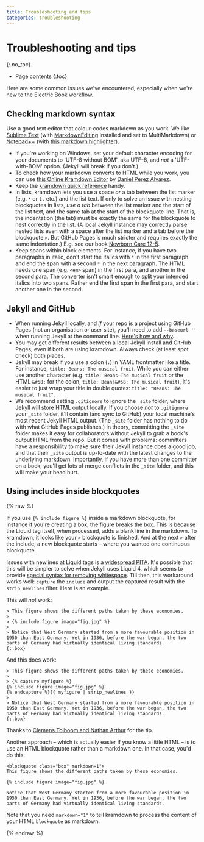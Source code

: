 ```yaml
---
title: Troubleshooting and tips
categories: troubleshooting
---
```


# Troubleshooting and tips
{:.no_toc}

* Page contents
{:toc}

Here are some common issues we've encountered, especially when we're new to the Electric Book workflow.

## Checking markdown syntax

Use a good text editor that colour-codes markdown as you work. We like [Sublime Text](http://www.sublimetext.com/) (with [MarkdownEditing](https://github.com/SublimeText-Markdown/MarkdownEditing) installed and set to MultiMarkdown) or [Notepad++](https://notepad-plus-plus.org/) (with [this markdown highlighter](https://github.com/Edditoria/markdown_npp_zenburn)).

*   If you're working on Windows, set your default character encoding for your documents to 'UTF-8 without BOM', aka UTF-8, and *not* a 'UTF-with-BOM' option. (Jekyll will break if you don't.)
*   To check how your markdown converts to HTML while you work, you can use [this Online Kramdown Editor](http://kramdown.herokuapp.com/) by [Daniel Perez Alvarez](https://github.com/unindented/online-kramdown-sinatra).
*   Keep the [kramdown quick reference](http://kramdown.gettalong.org/quickref.html) handy.
*   In lists, kramdown lets you use a space *or* a tab between the list marker (e.g. `*` or `1.` etc.) and the list text. If only to solve an issue with nesting blockquotes in lists, *use a tab* between the list marker and the start of the list text, and the same tab at the start of the blockquote line. That is, the indentation (the tab) must be exactly the same for the blockquote to nest correctly in the list. (A local Jekyll instance may correctly parse nested lists even with a space after the list marker and a tab before the blockquote `>`. But GitHub Pages is much stricter and requires exactly the same indentation.) E.g. see our book [Newborn Care 12-5](http://bettercarehealth.github.io/bettercare/newborn-care/12.html#how-can-you-prevent-infection-in-newborn-infants).
*   Keep spans within block elements. For instance, if you have two paragraphs in italic, don't start the italics with `*` in the first paragraph and end the span with a second `*` in the next paragraph. The HTML needs one span (e.g. `<em>` span) in the first para, and another in the second para. The converter isn't smart enough to split your intended italics into two spans. Rather end the first span in the first para, and start another one in the second.

## Jekyll and GitHub

*	When running Jekyll locally, and *if* your repo is a project using GitHub Pages (not an organisation or user site), you'll need to add `--baseurl ''` when running Jekyll at the command line. [Here's how and why](http://jekyllrb.com/docs/github-pages/#project-page-url-structure).
*	You may get different results between a local Jekyll install and GitHub Pages, even if both are using kramdown. Always check (at least spot check) both places.
*	Jekyll may break if you use a colon (`:`) in YAML frontmatter like a title. For instance, `title: Beans: The musical fruit`. While you can either use another character (e.g. `title: Beans—The musical fruit` or the HTML `&#58;` for the colon, `title: Beans&#58; The musical fruit`), it's easier to just wrap your title in double quotes: `title: "Beans: The musical fruit"`.
*	We recommend setting `.gitignore` to ignore the `_site` folder, where Jekyll will store HTML output locally. If you choose *not* to `.gitignore` your `_site` folder, it'll contain (and sync to GitHub) your local machine's most recent Jekyll HTML output. (The `_site` folder has nothing to do with what GitHub Pages publishes.) In theory, committing the `_site` folder makes it easy for collaborators without Jekyll to grab a book's output HTML from the repo. But it comes with problems: committers have a responsibility to make sure their Jekyll instance does a good job, and that their `_site` output is up-to-date with the latest changes to the underlying markdown. Importantly, if you have more than one committer on a book, you'll get lots of merge conflicts in the `_site` folder, and this will make your head hurt.

## Using includes inside blockquotes

{% raw %}

If you use `{% include figure %}` inside a markdown blockquote, for instance if you're creating a box, the figure breaks the box. This is because the Liquid tag itself, when processed, adds a blank line in the markdown. To kramdown, it looks like your `>` blockquote is finished. And at the next `>` after the include, a new blockquote starts – where you wanted one continuous blockquote.

Issues with newlines at Liquid tags is a [widespread PITA](https://github.com/Shopify/liquid/issues/216). It's possible that this will be simpler to solve when Jekyll uses Liquid 4, which seems to provide [special syntax for removing whitespace](https://help.shopify.com/themes/liquid/basics/whitespace). Till then, this workaround works well: `capture` the `include` and output the captured result with the `strip_newlines` filter. Here is an example.

This will *not* work:

```
> This figure shows the different paths taken by these economies. 
> 
> {% include figure image="fig.jpg" %}
> 
> Notice that West Germany started from a more favourable position in 1950 than East Germany. Yet in 1936, before the war began, the two parts of Germany had virtually identical living standards. 
{:.box}
```

And this does work:

```
> This figure shows the different paths taken by these economies. 
> 
> {% capture myfigure %}
{% include figure image="fig.jpg" %}
{% endcapture %}{{ myfigure | strip_newlines }}
> 
> Notice that West Germany started from a more favourable position in 1950 than East Germany. Yet in 1936, before the war began, the two parts of Germany had virtually identical living standards. 
{:.box}
```

Thanks to [Clemens Tolboom and Nathan Arthur](http://stackoverflow.com/a/25803493/1781075) for the tip.

Another approach – which is actually easier if you know a little HTML – is to use an HTML blockquote rather than a markdown one. In that case, you'd do this:

```
<blockquote class="box" markdown=1">
This figure shows the different paths taken by these economies. 

{% include figure image="fig.jpg" %}

Notice that West Germany started from a more favourable position in 1950 than East Germany. Yet in 1936, before the war began, the two parts of Germany had virtually identical living standards. 
```

Note that you need `markdown="1"` to tell kramdown to process the content of your HTML `blockquote` as markdown.

{% endraw %}
